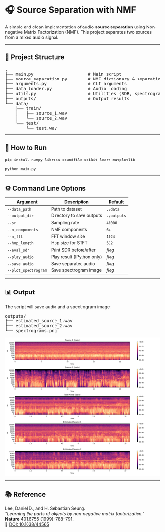 <h1>🎧 Source Separation with NMF</h1>

<p>
A simple and clean implementation of audio <strong>source separation</strong> using 
Non-negative Matrix Factorization (NMF). This project separates two sources from a mixed audio signal.
</p>

<hr/>

<h2>📁 Project Structure</h2>

<pre>
.
├── main.py                     # Main script
├── source_separation.py        # NMF dictionary & separation
├── arguments.py                # CLI arguments
├── data_loader.py              # Audio loading
├── utils.py                    # Utilities (SDR, spectrograms)
├── outputs/                    # Output results
└── data/
    ├── train/
    │   ├── source_1.wav
    │   └── source_2.wav
    └── test/
        └── test.wav
</pre>

<hr/>

<h2>🚀 How to Run</h2>

<pre><code>pip install numpy librosa soundfile scikit-learn matplotlib
</code></pre>

<pre><code>python main.py
</code></pre>

<hr/>

<h2>⚙️ Command Line Options</h2>

<table>
  <thead>
    <tr>
      <th>Argument</th>
      <th>Description</th>
      <th>Default</th>
    </tr>
  </thead>
  <tbody>
    <tr><td><code>--data_path</code></td><td>Path to dataset</td><td><code>./data</code></td></tr>
    <tr><td><code>--output_dir</code></td><td>Directory to save outputs</td><td><code>./outputs</code></td></tr>
    <tr><td><code>--sr</code></td><td>Sampling rate</td><td><code>48000</code></td></tr>
    <tr><td><code>--n_components</code></td><td>NMF components</td><td><code>64</code></td></tr>
    <tr><td><code>--n_fft</code></td><td>FFT window size</td><td><code>1024</code></td></tr>
    <tr><td><code>--hop_length</code></td><td>Hop size for STFT</td><td><code>512</code></td></tr>
    <tr><td><code>--eval_sdr</code></td><td>Print SDR before/after</td><td><i>flag</i></td></tr>
    <tr><td><code>--play_audio</code></td><td>Play result (IPython only)</td><td><i>flag</i></td></tr>
    <tr><td><code>--save_audio</code></td><td>Save separated audio</td><td><i>flag</i></td></tr>
    <tr><td><code>--plot_spectrogram</code></td><td>Save spectrogram image</td><td><i>flag</i></td></tr>
  </tbody>
</table>

<hr/>

<h2>📊 Output</h2>

<p>The script will save audio and a spectrogram image:</p>

<pre>
outputs/
├── estimated_source_1.wav
├── estimated_source_2.wav
└── spectrograms.png
</pre>

<p align="center">
  <img src="outputs/spectrograms.png" alt="Spectrogram Comparison" width="700"/>
</p>

<hr/>


## 📚 Reference

Lee, Daniel D., and H. Sebastian Seung.  
<em>"Learning the parts of objects by non-negative matrix factorization."</em>  
<strong>Nature</strong> 401.6755 (1999): 788–791.  
🔗 [DOI: 10.1038/44565](https://doi.org/10.1038/44565)
